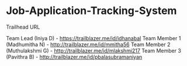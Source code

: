 # Job-Application-Tracking-System

Trailhead URL

Team Lead (Iniya D) - https://trailblazer.me/id/idhanabal
Team Member 1 (Madhumitha N) -  http://trailblazer.me/id/mmitha56
Team Member 2 (Muthulakshmi G) - http://trailblazer.me/id/mlakshmi217
Team Member 3 (Pavithra B) - http://trailblazer.me/id/pbalasubramaniyan
